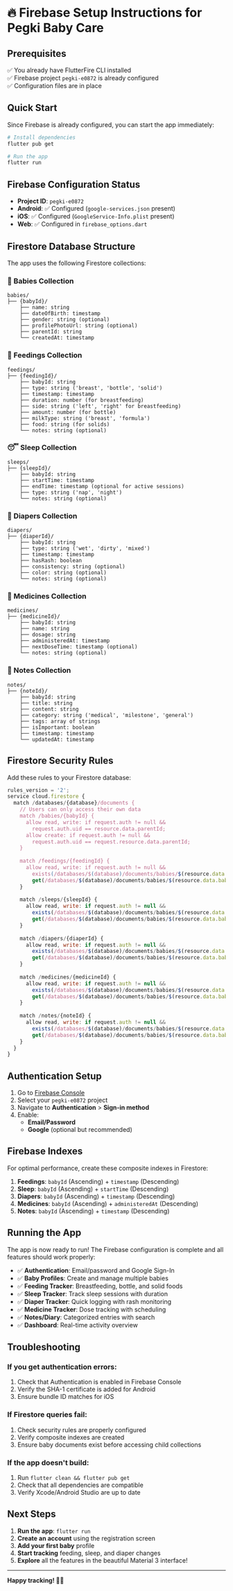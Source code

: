 # 🔥 Firebase Setup Instructions for Pegki Baby Care

## Prerequisites
✅ You already have FlutterFire CLI installed  
✅ Firebase project `pegki-e0872` is already configured  
✅ Configuration files are in place

## Quick Start
Since Firebase is already configured, you can start the app immediately:

```bash
# Install dependencies
flutter pub get

# Run the app
flutter run
```

## Firebase Configuration Status
- **Project ID**: `pegki-e0872`
- **Android**: ✅ Configured (`google-services.json` present)
- **iOS**: ✅ Configured (`GoogleService-Info.plist` present)
- **Web**: ✅ Configured in `firebase_options.dart`

## Firestore Database Structure

The app uses the following Firestore collections:

### 👶 Babies Collection
```
babies/
├── {babyId}/
    ├── name: string
    ├── dateOfBirth: timestamp
    ├── gender: string (optional)
    ├── profilePhotoUrl: string (optional)
    ├── parentId: string
    └── createdAt: timestamp
```

### 🍼 Feedings Collection
```
feedings/
├── {feedingId}/
    ├── babyId: string
    ├── type: string ('breast', 'bottle', 'solid')
    ├── timestamp: timestamp
    ├── duration: number (for breastfeeding)
    ├── side: string ('left', 'right' for breastfeeding)
    ├── amount: number (for bottle)
    ├── milkType: string ('breast', 'formula')
    ├── food: string (for solids)
    └── notes: string (optional)
```

### 😴 Sleep Collection
```
sleeps/
├── {sleepId}/
    ├── babyId: string
    ├── startTime: timestamp
    ├── endTime: timestamp (optional for active sessions)
    ├── type: string ('nap', 'night')
    └── notes: string (optional)
```

### 👶 Diapers Collection
```
diapers/
├── {diaperId}/
    ├── babyId: string
    ├── type: string ('wet', 'dirty', 'mixed')
    ├── timestamp: timestamp
    ├── hasRash: boolean
    ├── consistency: string (optional)
    ├── color: string (optional)
    └── notes: string (optional)
```

### 💊 Medicines Collection
```
medicines/
├── {medicineId}/
    ├── babyId: string
    ├── name: string
    ├── dosage: string
    ├── administeredAt: timestamp
    ├── nextDoseTime: timestamp (optional)
    └── notes: string (optional)
```

### 📝 Notes Collection
```
notes/
├── {noteId}/
    ├── babyId: string
    ├── title: string
    ├── content: string
    ├── category: string ('medical', 'milestone', 'general')
    ├── tags: array of strings
    ├── isImportant: boolean
    ├── timestamp: timestamp
    └── updatedAt: timestamp
```

## Firestore Security Rules

Add these rules to your Firestore database:

```javascript
rules_version = '2';
service cloud.firestore {
  match /databases/{database}/documents {
    // Users can only access their own data
    match /babies/{babyId} {
      allow read, write: if request.auth != null && 
        request.auth.uid == resource.data.parentId;
      allow create: if request.auth != null && 
        request.auth.uid == request.resource.data.parentId;
    }
    
    match /feedings/{feedingId} {
      allow read, write: if request.auth != null && 
        exists(/databases/$(database)/documents/babies/$(resource.data.babyId)) &&
        get(/databases/$(database)/documents/babies/$(resource.data.babyId)).data.parentId == request.auth.uid;
    }
    
    match /sleeps/{sleepId} {
      allow read, write: if request.auth != null && 
        exists(/databases/$(database)/documents/babies/$(resource.data.babyId)) &&
        get(/databases/$(database)/documents/babies/$(resource.data.babyId)).data.parentId == request.auth.uid;
    }
    
    match /diapers/{diaperId} {
      allow read, write: if request.auth != null && 
        exists(/databases/$(database)/documents/babies/$(resource.data.babyId)) &&
        get(/databases/$(database)/documents/babies/$(resource.data.babyId)).data.parentId == request.auth.uid;
    }
    
    match /medicines/{medicineId} {
      allow read, write: if request.auth != null && 
        exists(/databases/$(database)/documents/babies/$(resource.data.babyId)) &&
        get(/databases/$(database)/documents/babies/$(resource.data.babyId)).data.parentId == request.auth.uid;
    }
    
    match /notes/{noteId} {
      allow read, write: if request.auth != null && 
        exists(/databases/$(database)/documents/babies/$(resource.data.babyId)) &&
        get(/databases/$(database)/documents/babies/$(resource.data.babyId)).data.parentId == request.auth.uid;
    }
  }
}
```

## Authentication Setup

1. Go to [Firebase Console](https://console.firebase.google.com/)
2. Select your `pegki-e0872` project
3. Navigate to **Authentication** > **Sign-in method**
4. Enable:
   - **Email/Password**
   - **Google** (optional but recommended)

## Firebase Indexes

For optimal performance, create these composite indexes in Firestore:

1. **Feedings**: `babyId` (Ascending) + `timestamp` (Descending)
2. **Sleep**: `babyId` (Ascending) + `startTime` (Descending)
3. **Diapers**: `babyId` (Ascending) + `timestamp` (Descending)
4. **Medicines**: `babyId` (Ascending) + `administeredAt` (Descending)
5. **Notes**: `babyId` (Ascending) + `timestamp` (Descending)

## Running the App

The app is now ready to run! The Firebase configuration is complete and all features should work properly:

- ✅ **Authentication**: Email/password and Google Sign-In
- ✅ **Baby Profiles**: Create and manage multiple babies
- ✅ **Feeding Tracker**: Breastfeeding, bottle, and solid foods
- ✅ **Sleep Tracker**: Track sleep sessions with duration
- ✅ **Diaper Tracker**: Quick logging with rash monitoring
- ✅ **Medicine Tracker**: Dose tracking with scheduling
- ✅ **Notes/Diary**: Categorized entries with search
- ✅ **Dashboard**: Real-time activity overview

## Troubleshooting

### If you get authentication errors:
1. Check that Authentication is enabled in Firebase Console
2. Verify the SHA-1 certificate is added for Android
3. Ensure bundle ID matches for iOS

### If Firestore queries fail:
1. Check security rules are properly configured
2. Verify composite indexes are created
3. Ensure baby documents exist before accessing child collections

### If the app doesn't build:
1. Run `flutter clean && flutter pub get`
2. Check that all dependencies are compatible
3. Verify Xcode/Android Studio are up to date

## Next Steps

1. **Run the app**: `flutter run`
2. **Create an account** using the registration screen
3. **Add your first baby** profile
4. **Start tracking** feeding, sleep, and diaper changes
5. **Explore** all the features in the beautiful Material 3 interface!

---

**Happy tracking! 👶✨**